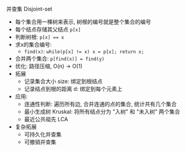 并查集 Disjoint-set
- 每个集合用一棵树来表示, 树根的编号就是整个集合的编号
- 每个结点存储其父结点 `p[x]`
- 判断树根: `p[x] == x`
- 求x的集合编号: 
  - `find(x)`: `while(p[x] != x) x = p[x]; return x;`
- 合并两个集合: `p[find(x)] = find(y)`
- 优化: 路径压缩, O(n) -> O(1)
- 拓展
  - 记录集合大小 size: 绑定到根结点
  - 记录结点到根的距离 d: 绑定到每个元素上
- 应用:
  - 连通性判断: 遍历所有边, 合并连通的点的集合, 统计共有几个集合
  - 最小生成树 Kruskal: 将所有结点分为 "入树" 和 "未入树" 两个集合
  - 最近公共祖先 LCA
- 复杂拓展
  - 可持久化并查集
  - 可撤销并查集